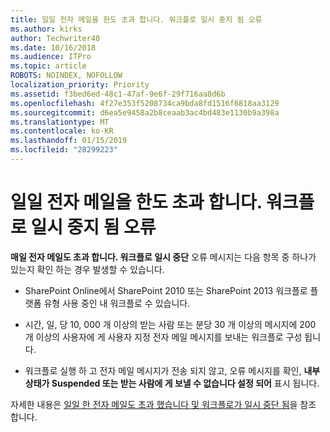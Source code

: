 ```yaml
---
title: 일일 전자 메일을 한도 초과 합니다. 워크플로 일시 중지 됨 오류
ms.author: kirks
author: Techwriter40
ms.date: 10/16/2018
ms.audience: ITPro
ms.topic: article
ROBOTS: NOINDEX, NOFOLLOW
localization_priority: Priority
ms.assetid: f3bed6ed-48c1-47af-9e6f-29f716aa8d6b
ms.openlocfilehash: 4f27e353f5208734ca9bda8fd1516f6818aa3129
ms.sourcegitcommit: d6ea5e9458a2b8ceaab3ac4bd483e1130b9a398a
ms.translationtype: MT
ms.contentlocale: ko-KR
ms.lasthandoff: 01/15/2019
ms.locfileid: "28299223"
---
```

# <a name="daily-email-limit-exceeded-workflow-is-suspended-error"></a>일일 전자 메일을 한도 초과 합니다. 워크플로 일시 중지 됨 오류

 **매일 전자 메일도 초과 합니다. 워크플로 일시 중단** 오류 메시지는 다음 항목 중 하나가 있는지 확인 하는 경우 발생할 수 있습니다. 
  
- SharePoint Online에서 SharePoint 2010 또는 SharePoint 2013 워크플로 플랫폼 유형 사용 중인 내 워크플로 수 있습니다.
    
- 시간, 일, 당 10, 000 개 이상의 받는 사람 또는 분당 30 개 이상의 메시지에 200 개 이상의 사용자에 게 사용자 지정 전자 메일 메시지를 보내는 워크플로 구성 됩니다.
    
- 워크플로 실행 하 고 전자 메일 메시지가 전송 되지 않고, 오류 메시지를 확인, **내부 상태가 Suspended 또는 받는 사람에 게 보낼 수 없습니다 설정 되어** 표시 됩니다. 
    
자세한 내용은 [일일 한 전자 메일도 초과 했습니다 및 워크플로가 일시 중단 됨](https://go.microsoft.com/fwlink/?Linkid=2031137)을 참조 합니다.
  
